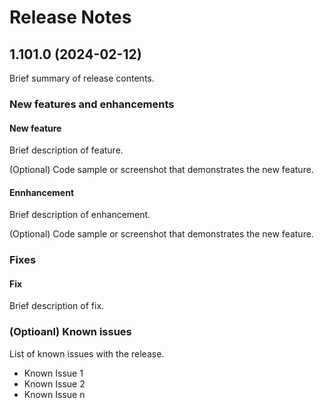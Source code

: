 # Release Notes

## 1.101.0 (2024-02-12)

Brief summary of release contents.

### New features and enhancements

#### New feature

Brief description of feature.

(Optional) Code sample or screenshot that demonstrates the new feature.

#### Ennhancement

Brief description of enhancement.

(Optional) Code sample or screenshot that demonstrates the new feature.

### Fixes

#### Fix

Brief description of fix.

### (Optioanl) Known issues

List of known issues with the release.

* Known Issue 1
* Known Issue 2
* Known Issue n